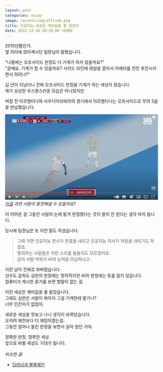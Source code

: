 ```yaml
---
layout: post
categories: essay
image: /assets/img/offside.png
title: 인공지능 세상은 재미없을 줄 알았어
date: 2022-12-16 20:29:00 +0900
---
```


2010년쯤인가.  
옆 자리에 앉아계시던 팀장님이 말했습니다.

"나중에는 오프사이드 판정도 다 기계가 하지 않을까요?"  
"글쎄요. 기계가 할 수 있을까요? 사이드 라인에 레일을 깔아서 카메라를 전진 후진시키면서 하려나?"

십 년이 지났더니 진짜 오프사이드 판정을 기계가 하는 세상이 왔습니다.  
제가 상상한 우스꽝스러운 모습은 아니었지만.

며칠 전 아르헨티나와 사우디아라비아의 경기에서 아르헨티나는 오프사이드로 무려 3골을 반납했습니다.

![라우타로 오프사이드 장면](/assets/img/offside.png)  
*[이걸](https://youtu.be/D3K_Rlhpphk?t=243) 과연 사람이 발견해낼 수 있을까요?*

이 어려운 걸 그동안 사람의 눈에 맡겨 판정했다는 것이 말이 안 된다는 생각 마저 듭니다.

당시에 팀장님은 또 이런 말도 하셨습니다.  
> 그때 가면 인공지능 판사가 판결을 내리고 인공지능 의사가 처방을 내리기도 하겠죠.  
> 항의하는 사람들은 이런 소리를 들을지도 모르겠어요.    
> 감히 사람 따위가 AI의 능력을 의심하냐고.

이런 날이 진짜로 와버렸습니다.    
선수도 감독도 심판의 판정에는 항의하지만 AI의 판정에는 토를 달지 않습니다.  
컴퓨터가 제시한 증거를 보면 할말이 없는 걸.

이런 세상은 재미없을 줄 알았습니다.    
그래도 심판은 사람이 봐야지 그걸 기계한테 맡기나?  
너무 인간미가 없잖아.

새로운 세상을 맛보고 나니 생각이 바뀌었습니다.  
오히려 예전보다 더 재밌어졌는걸.  
그동안 얼마나 틀린 판정을 보면서 살아 왔던 거야.

정확한 판정. 정확한 세상.  
앞으로 바뀔 세상도 기대가 됩니다.
<br>
<br>
*비슷한 글:*
* [딥러닝과 블록체인](/essay/2022/09/05/deep-learning-and-blockchain.html)
